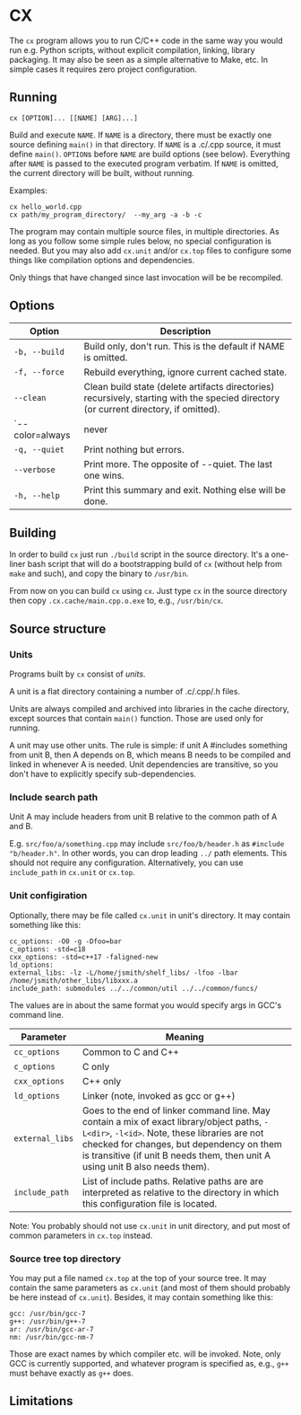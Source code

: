 # CX

The `cx` program allows you to run C/C++ code in the same way you would run
e.g. Python scripts, without explicit compilation, linking, library packaging.
It may also be seen as a simple alternative to Make, etc. In simple cases it
requires zero project configuration.

## Running

`cx [OPTION]... [[NAME] [ARG]...]`

Build and execute `NAME`. If `NAME` is a directory, there must be exactly one source
defining `main()` in that directory. If `NAME` is a .c/.cpp source, it must define
`main()`. `OPTION`s before `NAME` are build options (see below). Everything after
`NAME` is passed to the executed program verbatim.
If `NAME` is omitted, the current directory will be built, without running.

Examples:

```
cx hello_world.cpp
cx path/my_program_directory/  --my_arg -a -b -c
```

The program may contain multiple source files, in multiple directories. As long as you
follow some simple rules below, no special configuration is needed. But you may also add
`cx.unit` and/or `cx.top` files to configure some things like compilation options and
dependencies.

Only things that have changed since last invocation will be be recompiled.


## Options

|Option                      |Description |
|----------------------------|--------------------------------------------------------------|
|`-b, --build`               |Build only, don't run. This is the default if NAME is omitted.|
|`-f, --force`               |Rebuild everything, ignore current cached state.|
|`--clean`                   |Clean build state (delete artifacts directories) recursively, starting with the specied directory (or current directory, if omitted).|
|`--color=always|never|auto` |Enable color. `Auto` means enabled if stderr is a terminal.|
|`-q, --quiet`               |Print nothing but errors.|
|`--verbose`                 |Print more. The opposite of --quiet. The last one wins.|
|`-h, --help`                |Print this summary and exit. Nothing else will be done.|


## Building

In order to build `cx` just run `./build` script in the source directory. It's a one-liner bash script that
will do a bootstrapping build of `cx` (without help from `make` and such), and copy the
binary to `/usr/bin`.

From now on you can build `cx` using `cx`. Just type `cx` in the source directory
then copy `.cx.cache/main.cpp.o.exe` to, e.g., `/usr/bin/cx`.

## Source structure

### Units

Programs built by `cx` consist of *units*.

A unit is a flat directory containing a number of .c/.cpp/.h files.

Units are always compiled and archived into libraries in the cache directory, except sources that contain `main()` function. Those are used only for running.

A unit may use other units. The rule is simple: if unit A #includes something from unit B, then A depends on B, which means B needs to be compiled and linked in whenever A is needed. Unit dependencies are transitive, so you don't have to explicitly specify sub-dependencies.

### Include search path

Unit A may include headers from unit B relative to the common path of A and B.

E.g. `src/foo/a/something.cpp` may include `src/foo/b/header.h` as `#include "b/header.h"`. In other words, you can drop leading `../` path elements. This should not require any configuration. Alternatively, you can use `include_path` in `cx.unit` or `cx.top`.

### Unit configiration

Optionally, there may be file called `cx.unit` in unit's directory. It may contain something like this:

```
cc_options: -O0 -g -Dfoo=bar
c_options: -std=c18
cxx_options: -std=c++17 -faligned-new
ld_options:
external_libs: -lz -L/home/jsmith/shelf_libs/ -lfoo -lbar /home/jsmith/other_libs/libxxx.a
include_path: submodules ../../common/util ../../common/funcs/

```
The values are in about the same format you would specify args in GCC's command line.

| Parameter     | Meaning |
|---------------|---------|
|`cc_options`   | Common to C and C++ |
|`c_options`    | C only |
|`cxx_options`  | C++ only |
|`ld_options`   | Linker (note, invoked as gcc or g++) |
|`external_libs`| Goes to the end of linker command line. May contain a mix of exact library/object paths, `-L<dir>`, `-l<id>`. Note, these libraries are not checked for changes, but dependency on them is transitive (if unit B needs them, then unit A using unit B also needs them). |
|`include_path` | List of include paths. Relative paths are are interpreted as relative to the directory in which this configuration file is located. |

Note: You probably should not use `cx.unit` in unit directory, and put most of common parameters in `cx.top` instead.


### Source tree top directory

You may put a file named `cx.top` at the top of your source tree. It may contain the same parameters as `cx.unit` (and most of them should probably be here instead of `cx.unit`). Besides, it may contain something like this:

```
gcc: /usr/bin/gcc-7
g++: /usr/bin/g++-7
ar: /usr/bin/gcc-ar-7
nm: /usr/bin/gcc-nm-7

```
Those are exact names by which compiler etc. will be invoked. Note, only GCC is currently supported, and whatever program is specified as, e.g., `g++` must behave exactly as `g++` does.

## Limitations

